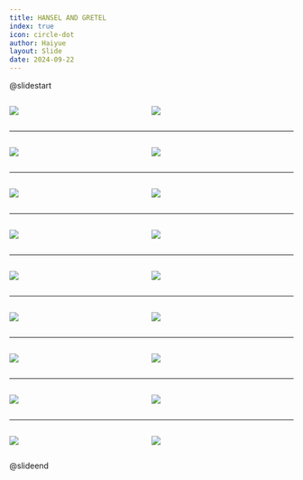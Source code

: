 ```yaml
---
title: HANSEL AND GRETEL
index: true
icon: circle-dot
author: Haiyue
layout: Slide
date: 2024-09-22
---
```

 
@slidestart

<div style="display:flex">
<div style="flex:1">

![](https://raw.githubusercontent.com/yclord/reading/refs/heads/master/english/Level-U/HANSEL%20AND%20GRETEL/001.webp)
</div>
<div style="flex:1">

![](https://raw.githubusercontent.com/yclord/reading/refs/heads/master/english/Level-U/HANSEL%20AND%20GRETEL/002.webp)
</div>
</div>

---

<div style="display:flex">
<div style="flex:1">

![](https://raw.githubusercontent.com/yclord/reading/refs/heads/master/english/Level-U/HANSEL%20AND%20GRETEL/003.webp)
</div>
<div style="flex:1">

![](https://raw.githubusercontent.com/yclord/reading/refs/heads/master/english/Level-U/HANSEL%20AND%20GRETEL/004.webp)
</div>
</div>

---

<div style="display:flex">
<div style="flex:1">

![](https://raw.githubusercontent.com/yclord/reading/refs/heads/master/english/Level-U/HANSEL%20AND%20GRETEL/005.webp)
</div>
<div style="flex:1">

![](https://raw.githubusercontent.com/yclord/reading/refs/heads/master/english/Level-U/HANSEL%20AND%20GRETEL/006.webp)
</div>
</div>

---

<div style="display:flex">
<div style="flex:1">

![](https://raw.githubusercontent.com/yclord/reading/refs/heads/master/english/Level-U/HANSEL%20AND%20GRETEL/007.webp)
</div>
<div style="flex:1">

![](https://raw.githubusercontent.com/yclord/reading/refs/heads/master/english/Level-U/HANSEL%20AND%20GRETEL/008.webp)
</div>
</div>

---

<div style="display:flex">
<div style="flex:1">

![](https://raw.githubusercontent.com/yclord/reading/refs/heads/master/english/Level-U/HANSEL%20AND%20GRETEL/009.webp)
</div>
<div style="flex:1">

![](https://raw.githubusercontent.com/yclord/reading/refs/heads/master/english/Level-U/HANSEL%20AND%20GRETEL/010.webp)
</div>
</div>

---

<div style="display:flex">
<div style="flex:1">

![](https://raw.githubusercontent.com/yclord/reading/refs/heads/master/english/Level-U/HANSEL%20AND%20GRETEL/011.webp)
</div>
<div style="flex:1">

![](https://raw.githubusercontent.com/yclord/reading/refs/heads/master/english/Level-U/HANSEL%20AND%20GRETEL/012.webp)
</div>
</div>

---

<div style="display:flex">
<div style="flex:1">

![](https://raw.githubusercontent.com/yclord/reading/refs/heads/master/english/Level-U/HANSEL%20AND%20GRETEL/013.webp)
</div>
<div style="flex:1">

![](https://raw.githubusercontent.com/yclord/reading/refs/heads/master/english/Level-U/HANSEL%20AND%20GRETEL/014.webp)
</div>
</div>

---

<div style="display:flex">
<div style="flex:1">

![](https://raw.githubusercontent.com/yclord/reading/refs/heads/master/english/Level-U/HANSEL%20AND%20GRETEL/015.webp)
</div>
<div style="flex:1">

![](https://raw.githubusercontent.com/yclord/reading/refs/heads/master/english/Level-U/HANSEL%20AND%20GRETEL/016.webp)
</div>
</div>

---

<div style="display:flex">
<div style="flex:1">

![](https://raw.githubusercontent.com/yclord/reading/refs/heads/master/english/Level-U/HANSEL%20AND%20GRETEL/017.webp)
</div>
<div style="flex:1">

![](https://raw.githubusercontent.com/yclord/reading/refs/heads/master/english/Level-U/HANSEL%20AND%20GRETEL/018.webp)
</div>
</div>

@slideend